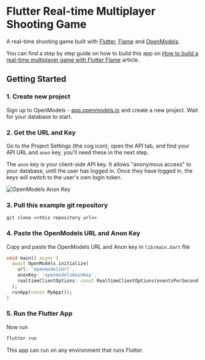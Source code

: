 # Flutter Real-time Multiplayer Shooting Game

A real-time shooting game built with [Flutter](https://flutter.dev/), [Flame](https://flame-engine.org/) and [OpenModels](https://open-models-platform.com).

You can find a step by step guide on how to build this app on [How to build a real-time multiplayer game with Flutter Flame](https://open-models-platform.com/blog/flutter-real-time-multiplayer-game) article.

## Getting Started

### 1. Create new project

Sign up to OpenModels - [app.openmodels.io](https://app.openmodels.io) and create a new project. Wait for your database to start.

### 2. Get the URL and Key

Go to the Project Settings (the cog icon), open the API tab, and find your API URL and `anon` key, you'll need these in the next step.

The `anon` key is your client-side API key. It allows "anonymous access" to your database, until the user has logged in. Once they have logged in, the keys will switch to the user's own login token.

![OpenModels Anon Key](openmodels_anon_key.jpg?raw=true 'OpenModels Anon Key')

### 3. Pull this example git repository

`git clone <<this repository url>> `

### 4. Paste the OpenModels URL and Anon Key

Copy and paste the OpenModels URL and Anon key in `lib/main.dart` file

```dart
void main() async {
  await OpenModels.initialize(
    url: 'openmodelsUrl',
    anonKey: 'openmodelsAnonKey',
    realtimeClientOptions: const RealtimeClientOptions(eventsPerSecond: 40),
  );
  runApp(const MyApp());
}
```

### 5. Run the Flutter App

Now run

```bash
flutter run
```

This app can run on any environment that runs Flutter.
